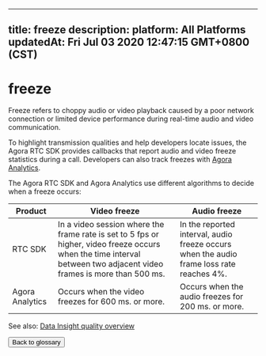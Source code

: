 
---
title: freeze
description: 
platform: All Platforms
updatedAt: Fri Jul 03 2020 12:47:15 GMT+0800 (CST)
---
# freeze
Freeze refers to choppy audio or video playback caused by a poor network connection or limited device performance during real-time audio and video communication.

To highlight transmission qualities and help developers locate issues, the Agora RTC SDK provides callbacks that report audio and video freeze statistics during a call. Developers can also track freezes with [Agora Analytics](../../en/Agora%20Platform/terms.md).

The Agora RTC SDK and Agora Analytics use different algorithms to decide when a freeze occurs:

| Product | Video freeze | Audio freeze |
| ---------------- | ---------------- | ---------------- |
| RTC SDK      | In a video session where the frame rate is set to 5 fps or higher, video freeze occurs when the time interval between two adjacent video frames is more than 500 ms.      | In the reported interval, audio freeze occurs when the audio frame loss rate reaches 4%.      |
| Agora Analytics   | Occurs when the video freezes for 600 ms. or more. | Occurs when the audio freezes for 200 ms. or more. |

<div class="alert info">See also: <a href="https://docs.agora.io/en/Agora%20Platform/aa_data_insight?platform=All%20Platforms#quality">Data Insight quality overview</a>
</div>

<a href="../../en/Agora%20Platform/terms.md"><button>Back to glossary</button></a>
